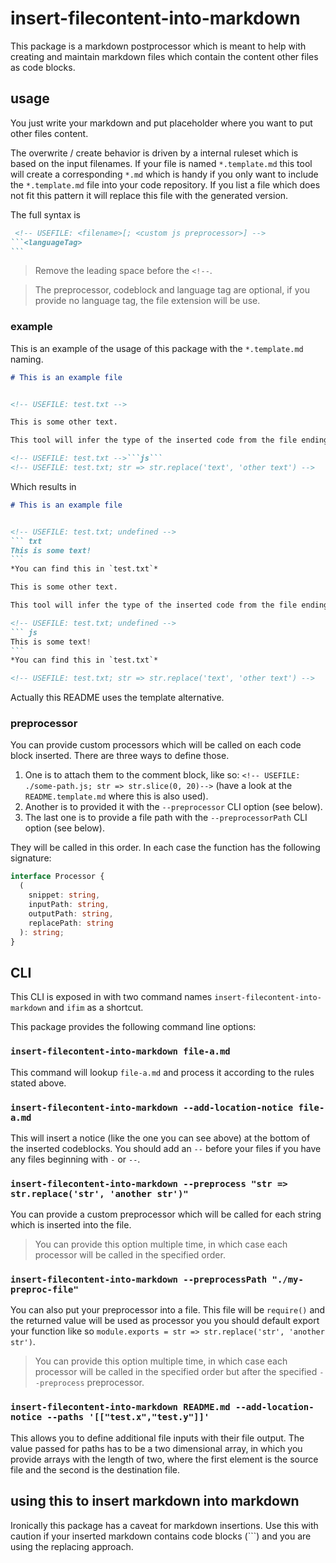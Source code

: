 #  insert-filecontent-into-markdown

This package is a markdown postprocessor which is meant to help with creating and maintain markdown files which contain the content other files as code blocks.

## usage

You just write your markdown and put placeholder where you want to put other files content.

The overwrite / create behavior is driven by a internal ruleset which is based on the input filenames.
If your file is named `*.template.md` this tool will create a corresponding `*.md` which is handy if you only want to include the `*.template.md` file into your code repository. If you list a file which does not fit this pattern it will replace this file with the generated version.

The full syntax is

~~~ md 
 <!-- USEFILE: <filename>[; <custom js preprocessor>] -->
```<languageTag>
```
~~~

> Remove the leading space before the `<!--`.

> The preprocessor, codeblock and language tag are optional, if you provide no language tag, the file extension will be use.

### example

This is an example of the usage of this package with the `*.template.md` naming.

<!-- USEFILE: example\example.template.md -->
~~~ md
# This is an example file


<!-- USEFILE: test.txt -->

This is some other text.

This tool will infer the type of the inserted code from the file ending, if you explicitly add a code block it will use the given type.

<!-- USEFILE: test.txt -->```js```
<!-- USEFILE: test.txt; str => str.replace('text', 'other text') -->
~~~

Which results in

<!-- USEFILE: example\example.md -->
~~~ md
# This is an example file


<!-- USEFILE: test.txt; undefined -->
``` txt
This is some text!
```
*You can find this in `test.txt`*

This is some other text.

This tool will infer the type of the inserted code from the file ending, if you explicitly add a code block it will use the given type.

<!-- USEFILE: test.txt; undefined -->
``` js
This is some text!
```
*You can find this in `test.txt`*

<!-- USEFILE: test.txt; str => str.replace('text', 'other text') -->
~~~

Actually this README uses the template alternative.

### preprocessor

You can provide custom processors which will be called on each code block inserted. There are three ways to define those.

1. One is to attach them to the comment block, like so: `<!-- USEFILE: ./some-path.js; str => str.slice(0, 20)-->` (have a look at the `README.template.md` where this is also used).
2. Another is to provided it with the `--preprocessor` CLI option (see below).
3. The last one is to provide a file path with the `--preprocessorPath` CLI option (see below).

They will be called in this order. In each case the function has the following signature:


<!-- USEFILE: index.ts; str => {
    const m = /interface Processor .+?\}/s.exec(str);
    return m? m[0]: str;
} -->
``` ts
interface Processor {
  (
    snippet: string,
    inputPath: string,
    outputPath: string,
    replacePath: string
  ): string;
}
```

## CLI

This CLI is exposed in with two command names `insert-filecontent-into-markdown` and `ifim` as a shortcut.

This package provides the following command line options:

### `insert-filecontent-into-markdown file-a.md`

This command will lookup `file-a.md` and process it according to the rules stated above.

### `insert-filecontent-into-markdown --add-location-notice file-a.md`

This will insert a notice (like the one you can see above) at the bottom of the inserted codeblocks.
You should add an `--` before your files if you have any files beginning with `-` or `--`.

### `insert-filecontent-into-markdown --preprocess "str => str.replace('str', 'another str')"`

You can provide a custom preprocessor which will be called for each string which is inserted into the file.

> You can provide this option multiple time, in which case each processor will be called in the specified order.

### `insert-filecontent-into-markdown --preprocessPath "./my-preproc-file"`

You can also put your preprocessor into a file. This file will be `require()` and the returned value will be used as processor you you should default export your function like so `module.exports = str => str.replace('str', 'another str')`.

> You can provide this option multiple time, in which case each processor will be called in the specified order but after the specified `--preprocess` preprocessor.

### `insert-filecontent-into-markdown README.md --add-location-notice --paths '[["test.x","test.y"]]'`

This allows you to define additional file inputs with their file output. The value passed for paths has to be a two dimensional array, in which you provide arrays with the length of two, where the first element is the source file and the second is the destination file.

## using this to insert markdown into markdown

Ironically this package has a caveat for markdown insertions. Use this with caution if your inserted markdown contains code blocks (```) and you are using the replacing approach.